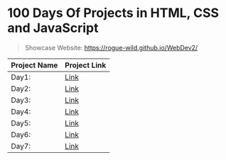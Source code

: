 # 100 Days Of Projects in HTML, CSS and JavaScript

>Showcase Website: https://rogue-wild.github.io/WebDev2/

| Project Name             | Project Link                                                                             |
| -----------              | -----------                                                                      |
| Day1:                   | [Link ](https://rogue-wild.github.io/WebDev2/project-cantilever/index.html)      |
| Day2:                  | [Link ](https://rogue-wild.github.io/WebDev2/project-cantilever/index.html)      |
|  Day3:                  | [Link ](https://rogue-wild.github.io/WebDev2/project-cantilever/index.html)      |
|   Day4:             | [Link ](https://rogue-wild.github.io/WebDev2/project-cantilever/index.html)      |
| Day5:               | [Link ](https://rogue-wild.github.io/WebDev2/project-cantilever/index.html)      |
|  Day6:              | [Link ](https://rogue-wild.github.io/WebDev2/project-cantilever/index.html)      |
|  Day7:               | [Link ](https://rogue-wild.github.io/WebDev2/project-cantilever/index.html)      |

 
